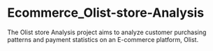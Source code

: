 # Ecommerce_Olist-store-Analysis
The Olist store Analysis project aims to analyze customer purchasing patterns and payment statistics on an E-commerce platform, Olist.
